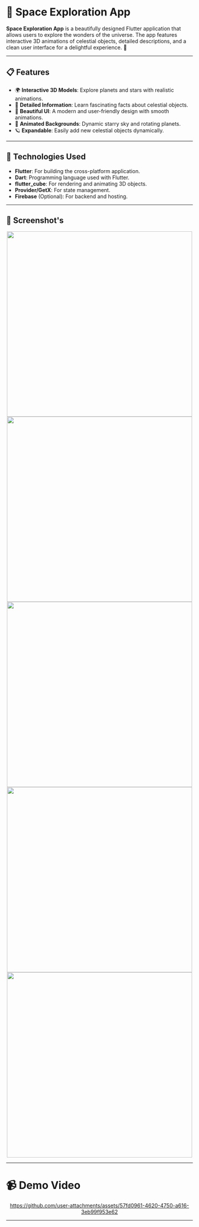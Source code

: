 # 🌌 Space Exploration App

**Space Exploration App** is a beautifully designed Flutter application that allows users to explore the wonders of the universe. The app features interactive 3D animations of celestial objects, detailed descriptions, and a clean user interface for a delightful experience. 🚀

---

## 📋 Features

- 🌍 **Interactive 3D Models**: Explore planets and stars with realistic animations.
- 📖 **Detailed Information**: Learn fascinating facts about celestial objects.
- 🎨 **Beautiful UI**: A modern and user-friendly design with smooth animations.
- 🌠 **Animated Backgrounds**: Dynamic starry sky and rotating planets.
- 🪐 **Expandable**: Easily add new celestial objects dynamically.

---

## 🚀 Technologies Used

- **Flutter**: For building the cross-platform application.
- **Dart**: Programming language used with Flutter.
- **flutter_cube**: For rendering and animating 3D objects.
- **Provider/GetX**: For state management.
- **Firebase** (Optional): For backend and hosting.

---

## 📸 Screenshot's

<div align="center">
   <img src="https://github.com/user-attachments/assets/f9a4b469-4091-423b-9983-2103bd861660" height="500">
   <img src="https://github.com/user-attachments/assets/d03c7bb5-b665-4590-b8a5-b855cb85b5c3" height="500">
   
   <img src="https://github.com/user-attachments/assets/7c9c828e-fa92-416b-91fc-b51fd29d46e2" height="500">
   <img src="https://github.com/user-attachments/assets/bd4143c3-51dc-4372-a08a-99576e95f5a6" height="500">
   <img src="https://github.com/user-attachments/assets/c03a4cba-e834-463e-b3a8-8494fa7252f2" height="500">
  
</div>

---

# 📹 Demo Video

<div align="center">



https://github.com/user-attachments/assets/57fd0961-4620-4750-a616-3eb99f953e62




</div>

---


